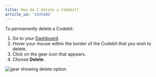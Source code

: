 ```yaml
---
title: How do I delete a Codebit?
article_id: '1435486'
---
```


To permanently delete a Codebit:

1. Go to your [Dashboard](http://www.codecademy.com/dashboard).
2. Hover your mouse within the border of the Codebit that you wish to delete.
3. Click on the gear icon that appears.
4. Choose **Delete**.

![gear showing delete option](https://raw.github.com/AlbionsRefuge/help.codecademy.com/how-do-i-delete-a-codebit/proposed/_assets/_img/how-do-i-delete-a-codebit.png)